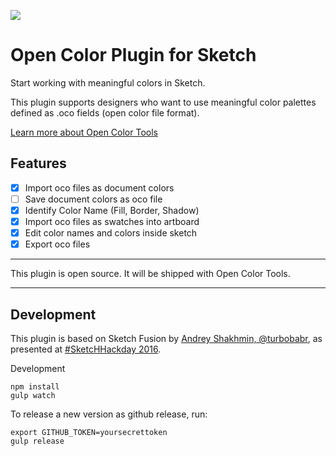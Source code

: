 ![](http://opencolor.tools/images/fb-open-color-tools.png)

# Open Color Plugin for Sketch

Start working with meaningful colors in Sketch.

This plugin supports designers who want to use meaningful color palettes defined as .oco fields (open color file format).

[Learn more about Open Color Tools](http://opencolor.tools)

## Features

- [x] Import oco files as document colors
- [ ] Save document colors as oco file
- [x] Identify Color Name (Fill, Border, Shadow)
- [x] Import oco files as swatches into artboard
- [x] Edit color names and colors inside sketch
- [x] Export oco files

--------------------------------------------------------------------------------

This plugin is open source. It will be shipped with Open Color Tools.

--------------------------------------------------------------------------------

## Development

This plugin is based on Sketch Fusion by [Andrey Shakhmin, @turbobabr](https://github.com/turbobabr), as presented at [#SketcHHackday 2016](http://designtoolshackday.com).

Development

```
npm install
gulp watch
```

To release a new version as github release, run:

```
export GITHUB_TOKEN=yoursecrettoken
gulp release
```
